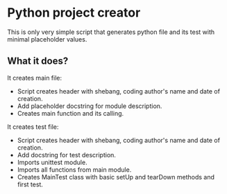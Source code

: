 # Python project creator
This is only very simple script that generates python file and its test with minimal placeholder values.

## What it does?
It creates main file:
- Script creates header with shebang, coding author's name and date of creation.
- Add placeholder docstring for module description.
- Creates main function and its calling.

It creates test file:
- Script creates header with shebang, coding author's name and date of creation.
- Add docstring for test description.
- Imports unittest module.
- Imports all functions from main module.
- Creates MainTest class with basic setUp and tearDown methods and first test.
